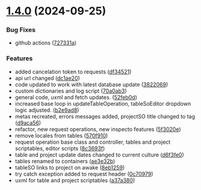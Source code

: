 # [1.4.0](https://github.com/lungcrew/unity-lungfetcher/compare/v1.3.0...v1.4.0) (2024-09-25)


### Bug Fixes

* github actions ([727331a](https://github.com/lungcrew/unity-lungfetcher/commit/727331a67fbb04aeb1db89d473b168dd1ba74328))


### Features

* added cancelation token to requests ([df34521](https://github.com/lungcrew/unity-lungfetcher/commit/df345215e0b0cf96a3ee91179fed2f64bac59751))
* api url changed ([dc1ae20](https://github.com/lungcrew/unity-lungfetcher/commit/dc1ae203bd8e5906ffc21cd0c2c35013589a0da1))
* code updated to work with latest database update ([3822069](https://github.com/lungcrew/unity-lungfetcher/commit/38220696d3fdd4070a07123cf160f52734fd00e5))
* custom dictionaries and log script ([70a0ab3](https://github.com/lungcrew/unity-lungfetcher/commit/70a0ab3561fd8a2440539f74d0cb66d47db1d724))
* general code, uxml and fetch updates. ([52feb0d](https://github.com/lungcrew/unity-lungfetcher/commit/52feb0d061138f2d06314fc029c20b110fc729d9))
* increased base loop in updateTableOperation, tableSoEditor dropdown logic adjusted. ([b2e9ad8](https://github.com/lungcrew/unity-lungfetcher/commit/b2e9ad8e58b720fe42591fb8dd501d08e79277b9))
* metas recreated, errors messages added, projectSO title changed to tag ([d9aca56](https://github.com/lungcrew/unity-lungfetcher/commit/d9aca56b3a5ea16ac69ed52452d2106f853301ad))
* refactor, new request operations, new inspecto features ([5f3020e](https://github.com/lungcrew/unity-lungfetcher/commit/5f3020e825f966277d1ec3ccde81d9c2685fd70c))
* remove locales from tables ([570f910](https://github.com/lungcrew/unity-lungfetcher/commit/570f9105995b4324ec4df1e832a5eccb88c0daaf))
* request operation base class and controller, tables and project scriptables, editor scripts ([8c3693f](https://github.com/lungcrew/unity-lungfetcher/commit/8c3693fbf92ef548c44a1f41b5544921fd6a377a))
* table and project update dates changed to current culture ([d6f3fe0](https://github.com/lungcrew/unity-lungfetcher/commit/d6f3fe09a29ca744eecd620e0fab49dc9eea6d30))
* tables renamed to containers ([ae3e32b](https://github.com/lungcrew/unity-lungfetcher/commit/ae3e32b156a92e0263d356d07a0bef2acb7069fc))
* tableSO links to project on awake ([8eb1259](https://github.com/lungcrew/unity-lungfetcher/commit/8eb1259870912668ef9e687713cab022ce8f8ff7))
* try catch exception added to request header ([0c70979](https://github.com/lungcrew/unity-lungfetcher/commit/0c70979656787360a1fc898de3f71daddca1434e))
* uxml for table and project scriptables ([a37a380](https://github.com/lungcrew/unity-lungfetcher/commit/a37a380740dd23a67feee9c003aa8b7c53eb85c4))

